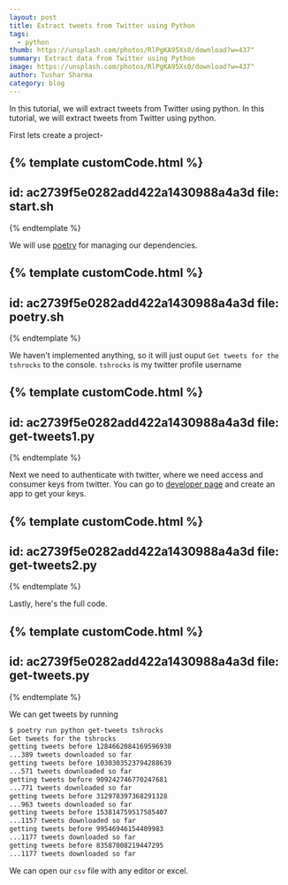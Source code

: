 ```yaml
---
layout: post
title: Extract tweets from Twitter using Python
tags:
  - python
thumb: https://unsplash.com/photos/RlPgKA95Xs0/download?w=437"
summary: Extract data from Twitter using Python
image: https://unsplash.com/photos/RlPgKA95Xs0/download?w=437"
author: Tushar Sharma
category: blog
---
```


In this tutorial, we will extract tweets from Twitter using python.<!-- truncate_here -->
In this tutorial, we will extract tweets from Twitter using python.

First lets create a project- 


{% template  customCode.html %}
---
id: ac2739f5e0282add422a1430988a4a3d
file: start.sh
---
{% endtemplate %}

We will use [poetry](https://python-poetry.org/) for managing our dependencies. 

{% template  customCode.html %}
---
id: ac2739f5e0282add422a1430988a4a3d
file: poetry.sh
---
{% endtemplate %}

We haven't implemented anything, so it will just ouput `Get tweets for the tshrocks` to the console. `tshrocks` is my twitter profile username

{% template  customCode.html %}
---
id: ac2739f5e0282add422a1430988a4a3d
file: get-tweets1.py
---
{% endtemplate %}


Next we need to authenticate with twitter, where we need access and consumer keys from twitter. You can go to [developer page](https://developer.twitter.com/en/apps) and create an app to get your keys.

{% template  customCode.html %}
---
id: ac2739f5e0282add422a1430988a4a3d
file: get-tweets2.py
---
{% endtemplate %}

Lastly, here's the full code. 

{% template  customCode.html %}
---
id: ac2739f5e0282add422a1430988a4a3d
file: get-tweets.py
---
{% endtemplate %}

We can get tweets by running

```bash
$ poetry run python get-tweets tshrocks
Get tweets for the tshrocks
getting tweets before 1284662084169596930
...389 tweets downloaded so far
getting tweets before 1030303523794288639
...571 tweets downloaded so far
getting tweets before 909242746770247681
...771 tweets downloaded so far
getting tweets before 312978397368291328
...963 tweets downloaded so far
getting tweets before 153814759517585407
...1157 tweets downloaded so far
getting tweets before 99546946154409983
...1177 tweets downloaded so far
getting tweets before 83587008219447295
...1177 tweets downloaded so far
```

We can open our `csv` file with any editor or excel. 
